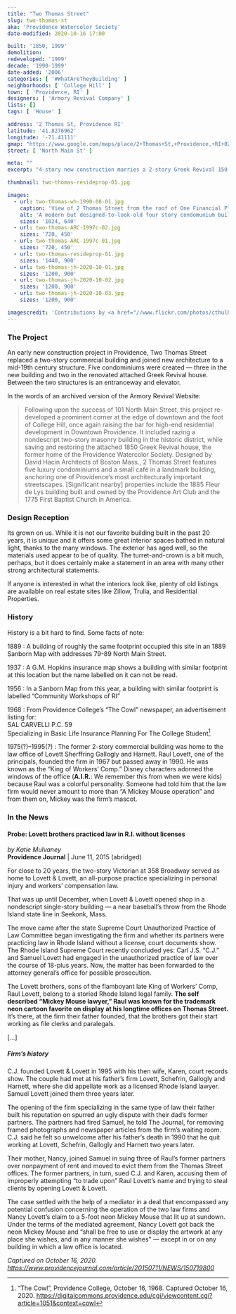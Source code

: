 ```yaml
---
title: "Two Thomas Street"
slug: two-thomas-st
aka: 'Providence Watercolor Society'
date-modified: 2020-10-16 17:00

built: '1850, 1999'
demolition: 
redeveloped: '1999'
decade: '1990-1999'
date-added: '2006'
categories: [ '#WhatAreTheyBuilding' ]
neighborhoods: [ 'College Hill' ]
town: [ 'Providence, RI' ]
designers: [ 'Armory Revival Company' ]
lists: []
tags: [ 'House' ]

address: '2 Thomas St, Providence RI'
latitude: '41.8276962'
longitude: '-71.41111'
gmap: "https://www.google.com/maps/place/2+Thomas+St,+Providence,+RI+02903/@41.8276962,-71.41111,17z/data=!3m1!4b1!4m5!3m4!1s0x89e445179efa8db9:0x466e6f4d0b8c16cf!8m2!3d41.8276962!4d-71.4089213"
street: [ 'North Main St' ]

meta: ""
excerpt: "4-story new construction marries a 2-story Greek Revival 150 years younger at the base of College Hill"

thumbnail: two-thomas-resideprop-01.jpg

images:
  - url: two-thomas-wh-1990-08-01.jpg
    caption: 'View of 2 Thomas Street from the roof of One Financial Plaza, August 20, 2990, by Will Hart'
    alt: 'A modern but designed-to-look-old four story condomunium building with a rounded turret feature on the busy street corner.'
    sizes: '1024, 640'
  - url: two-thomas-ARC-1997c-02.jpg
    sizes: '720, 450'
  - url: two-thomas-ARC-1997c-01.jpg
    sizes: '720, 450'
  - url: two-thomas-resideprop-01.jpg
    sizes: '1440, 900'
  - url: two-thomas-jh-2020-10-01.jpg
    sizes: '1200, 900'
  - url: two-thomas-jh-2020-10-02.jpg
    sizes: '1200, 900'
  - url: two-thomas-jh-2020-10-03.jpg
    sizes: '1200, 900'

imagescredit: 'Contributions by <a href="//www.flickr.com/photos/cthulhuwho1" target="_blank">Will Hart</a>, the Armory Revival Company, and real estate agencies'
---
```


### The Project

An early new construction project in Providence, Two Thomas Street replaced a two-story commercial building and joined new architecture to a mid-19th century structure. Five condominiums were created — three in the new building and two in the renovated attached Greek Revival house. Between the two structures is an entranceway and elevator. 

In the words of an archived version of the Armory Revival Website:

> Following upon the success of 101 North Main Street, this project re-developed a prominent corner at the edge of downtown and the foot of College Hill, once again raising the bar for high-end residential development in Downtown Providence. It included razing a nondescript two-story masonry building in the historic district, while saving and restoring the attached 1850 Greek Revival house, the former home of the Providence Watercolor Society. Designed by David Hacin Architects of Boston Mass., 2 Thomas Street features five luxury condominiums and a small café in a landmark building, anchoring one of Providence’s most architecturally important streetscapes. [Significant nearby] properties include the 1885 Fleur de Lys building built and owned by the Providence Art Club and the 1775 First Baptist Church in America.


### Design Reception

Its grown on us. While it is not our favorite building built in the past 20 years, it is unique and it offers some great interior spaces bathed in natural light, thanks to the many windows. The exterior has aged well, so the materials used appear to be of quality. The turret-and-crown is a bit much, perhaps, but it does certainly make a statement in an area with many other strong architectural statements. 

If anyone is interested in what the interiors look like, plenty of old listings are available on real estate sites like Zillow, Trulia, and Residential Properties. 


### History

History is a bit hard to find. Some facts of note:

1889
: A building of roughly the same footprint occupied this site in an 1889 Sanborn Map with addresses 79-89 North Main Street.

1937
: A G.M. Hopkins insurance map shows a building with similar footprint at this location but the name labelled on it can not be read. 

1956
: In a Sanborn Map from this year, a building with similar footprint is labelled “Community Workshops of RI”

1968
: From Providence College’s “The Cowl” newspaper, an advertisement listing for:  
SAL CARVELLI P.C. 59  
Specializing in Basic Life Insurance Planning For The College Student[^1]

1975(?)–1995(?)
: The former 2-story commercial building was home to the law office of Lovett Sherffring Gallogly and Harnett. Raul Lovett, one of the principals, founded the firm in 1967 but passed away in 1990. He was known as the “King of Workers’ Comp.” Disney characters adorned the windows of the office (**A.I.R.**: We remember this from when we were kids) because Raul was a colorful personality. Someone had told him that the law firm would never amount to more than “A Mickey Mouse operation” and from them on, Mickey was the firm’s mascot. 

[^1]: “The Cowl”, Providence College, October 16, 1968. Captured October 16, 2020. https://digitalcommons.providence.edu/cgi/viewcontent.cgi?article=1051&context=cowl


### In the News

#### Probe: Lovett brothers practiced law in R.I. without licenses

_by Katie Mulvaney_  
**Providence Journal** | June 11, 2015 (abridged)

For close to 20 years, the two-story Victorian at 358 Broadway served as home to Lovett & Lovett, an all-purpose practice specializing in personal injury and workers’ compensation law.

That was up until December, when Lovett & Lovett opened shop in a nondescript single-story building — a near baseball’s throw from the Rhode Island state line in Seekonk, Mass.

The move came after the state Supreme Court Unauthorized Practice of Law Committee began investigating the firm and whether its partners were practicing law in Rhode Island without a license, court documents show. The Rhode Island Supreme Court recently concluded yes: Carl J.S. “C.J.” and Samuel Lovett had engaged in the unauthorized practice of law over the course of 18-plus years. Now, the matter has been forwarded to the attorney general’s office for possible prosecution. 

The Lovett brothers, sons of the flamboyant late King of Workers’ Comp, Raul Lovett, belong to a storied Rhode Island legal family. **The self described “Mickey Mouse lawyer,” Raul was known for the trademark neon cartoon favorite on display at his longtime offices on Thomas Street.** It’s there, at the firm their father founded, that the brothers got their start working as file clerks and paralegals. 

[…]

##### Firm’s history

C.J. founded Lovett & Lovett in 1995 with his then wife, Karen, court records show. The couple had met at his father’s firm Lovett, Schefrin, Gallogly and Harnett, where she did appellate work as a licensed Rhode Island lawyer. Samuel Lovett joined them three years later. 

The opening of the firm specializing in the same type of law their father built his reputation on spurred an ugly dispute with their dad’s former partners. The partners had fired Samuel, he told The Journal, for removing framed photographs and newspaper articles from the firm’s waiting room. C.J. said he felt so unwelcome after his father’s death in 1990 that he quit working at Lovett, Schefrin, Gallogly and Harnett two years later. 

Their mother, Nancy, joined Samuel in suing three of Raul’s former partners over nonpayment of rent and moved to evict them from the Thomas Street offices. The former partners, in turn, sued C.J. and Karen, accusing them of improperly attempting “to trade upon” Raul Lovett’s name and trying to steal clients by opening Lovett & Lovett. 

The case settled with the help of a mediator in a deal that encompassed any potential confusion concerning the operation of the two law firms and Nancy Lovett’s claim to a 5-foot neon Mickey Mouse that lit up at sundown. Under the terms of the mediated agreement, Nancy Lovett got back the neon Mickey Mouse and “shall be free to use or display the artwork at any place she wishes, and in any manner she wishes” — except in or on any building in which a law office is located.

_Captured on October 16, 2020. https://www.providencejournal.com/article/20150711/NEWS/150719800_
